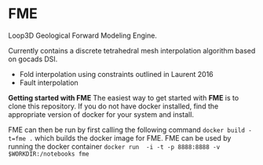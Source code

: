 # FME
Loop3D Geological Forward Modeling Engine.

Currently contains a discrete tetrahedral mesh interpolation algorithm based on gocads DSI. 

* Fold interpolation using constraints outlined in Laurent 2016
* Fault interpolation 

**Getting started with FME**
The easiest way to get started with **FME** is to clone this repository. If you do not have docker installed, find the appropriate version of docker for your system and install.

FME can then be run by first calling the following command `docker build -t=fme .` which builds the docker image for FME.
FME can be used by running the docker container  `docker run  -i -t -p 8888:8888 -v $WORKDIR:/notebooks fme`


